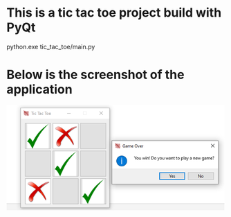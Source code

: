 # This is a tic tac toe project build with PyQt

python.exe tic_tac_toe/main.py

# Below is the screenshot of the application
![ScreenShot](ScreenShot.PNG)
